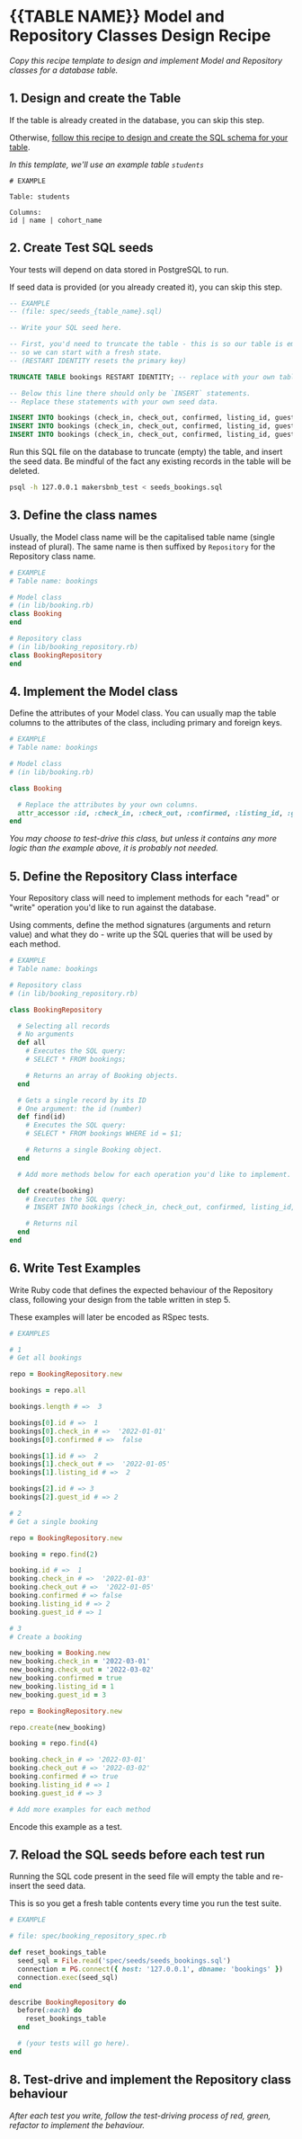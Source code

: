 # {{TABLE NAME}} Model and Repository Classes Design Recipe

_Copy this recipe template to design and implement Model and Repository classes for a database table._

## 1. Design and create the Table

If the table is already created in the database, you can skip this step.

Otherwise, [follow this recipe to design and create the SQL schema for your table](./single_table_design_recipe_template.md).

*In this template, we'll use an example table `students`*

```
# EXAMPLE

Table: students

Columns:
id | name | cohort_name
```

## 2. Create Test SQL seeds

Your tests will depend on data stored in PostgreSQL to run.

If seed data is provided (or you already created it), you can skip this step.

```sql
-- EXAMPLE
-- (file: spec/seeds_{table_name}.sql)

-- Write your SQL seed here. 

-- First, you'd need to truncate the table - this is so our table is emptied between each test run,
-- so we can start with a fresh state.
-- (RESTART IDENTITY resets the primary key)

TRUNCATE TABLE bookings RESTART IDENTITY; -- replace with your own table name.

-- Below this line there should only be `INSERT` statements.
-- Replace these statements with your own seed data.

INSERT INTO bookings (check_in, check_out, confirmed, listing_id, guest_id) VALUES ('2022-01-01', '2022-01-02', false, 1, 1);
INSERT INTO bookings (check_in, check_out, confirmed, listing_id, guest_id) VALUES ('2022-01-03', '2022-01-05', false, 2, 1);
INSERT INTO bookings (check_in, check_out, confirmed, listing_id, guest_id) VALUES ('2022-02-01', '2022-02-02', false, 1, 2);
```

Run this SQL file on the database to truncate (empty) the table, and insert the seed data. Be mindful of the fact any existing records in the table will be deleted.

```bash
psql -h 127.0.0.1 makersbnb_test < seeds_bookings.sql
```

## 3. Define the class names

Usually, the Model class name will be the capitalised table name (single instead of plural). The same name is then suffixed by `Repository` for the Repository class name.

```ruby
# EXAMPLE
# Table name: bookings

# Model class
# (in lib/booking.rb)
class Booking
end

# Repository class
# (in lib/booking_repository.rb)
class BookingRepository
end
```

## 4. Implement the Model class

Define the attributes of your Model class. You can usually map the table columns to the attributes of the class, including primary and foreign keys.

```ruby
# EXAMPLE
# Table name: bookings

# Model class
# (in lib/booking.rb)

class Booking

  # Replace the attributes by your own columns.
  attr_accessor :id, :check_in, :check_out, :confirmed, :listing_id, :guest_id
end
```

*You may choose to test-drive this class, but unless it contains any more logic than the example above, it is probably not needed.*

## 5. Define the Repository Class interface

Your Repository class will need to implement methods for each "read" or "write" operation you'd like to run against the database.

Using comments, define the method signatures (arguments and return value) and what they do - write up the SQL queries that will be used by each method.

```ruby
# EXAMPLE
# Table name: bookings

# Repository class
# (in lib/booking_repository.rb)

class BookingRepository

  # Selecting all records
  # No arguments
  def all
    # Executes the SQL query:
    # SELECT * FROM bookings;

    # Returns an array of Booking objects.
  end

  # Gets a single record by its ID
  # One argument: the id (number)
  def find(id)
    # Executes the SQL query:
    # SELECT * FROM bookings WHERE id = $1;

    # Returns a single Booking object.
  end

  # Add more methods below for each operation you'd like to implement.

  def create(booking)
    # Executes the SQL query:
    # INSERT INTO bookings (check_in, check_out, confirmed, listing_id, guest_id) VALUES ($1, $2, $3, $4, $5);

    # Returns nil
  end
end
```

## 6. Write Test Examples

Write Ruby code that defines the expected behaviour of the Repository class, following your design from the table written in step 5.

These examples will later be encoded as RSpec tests.

```ruby
# EXAMPLES

# 1
# Get all bookings

repo = BookingRepository.new

bookings = repo.all

bookings.length # =>  3

bookings[0].id # =>  1
bookings[0].check_in # =>  '2022-01-01'
bookings[0].confirmed # =>  false

bookings[1].id # =>  2
bookings[1].check_out # =>  '2022-01-05'
bookings[1].listing_id # =>  2

bookings[2].id # => 3
bookings[2].guest_id # => 2

# 2
# Get a single booking

repo = BookingRepository.new

booking = repo.find(2)

booking.id # =>  1
booking.check_in # =>  '2022-01-03'
booking.check_out # =>  '2022-01-05'
booking.confirmed # => false
booking.listing_id # => 2
booking.guest_id # => 1

# 3
# Create a booking

new_booking = Booking.new
new_booking.check_in = '2022-03-01'
new_booking.check_out = '2022-03-02'
new_booking.confirmed = true
new_booking.listing_id = 1
new_booking.guest_id = 3

repo = BookingRepository.new

repo.create(new_booking)

booking = repo.find(4)

booking.check_in # => '2022-03-01'
booking.check_out # => '2022-03-02'
booking.confirmed # => true
booking.listing_id # => 1
booking.guest_id # => 3

# Add more examples for each method
```

Encode this example as a test.

## 7. Reload the SQL seeds before each test run

Running the SQL code present in the seed file will empty the table and re-insert the seed data.

This is so you get a fresh table contents every time you run the test suite.

```ruby
# EXAMPLE

# file: spec/booking_repository_spec.rb

def reset_bookings_table
  seed_sql = File.read('spec/seeds/seeds_bookings.sql')
  connection = PG.connect({ host: '127.0.0.1', dbname: 'bookings' })
  connection.exec(seed_sql)
end

describe BookingRepository do
  before(:each) do 
    reset_bookings_table
  end

  # (your tests will go here).
end
```

## 8. Test-drive and implement the Repository class behaviour

_After each test you write, follow the test-driving process of red, green, refactor to implement the behaviour._
